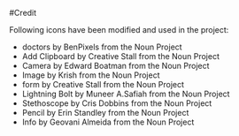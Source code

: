 #Credit

Following icons have been modified and used in the project:

* doctors by BenPixels from the Noun Project
* Add Clipboard by Creative Stall from the Noun Project
* Camera by Edward Boatman from the Noun Project
* Image by Krish from the Noun Project
* form by Creative Stall from the Noun Project
* Lightning Bolt by Muneer A.Safiah from the Noun Project
* Stethoscope by Cris Dobbins from the Noun Project
* Pencil by Erin Standley from the Noun Project
* Info by Geovani Almeida from the Noun Project
